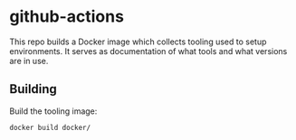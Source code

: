 # github-actions

This repo builds a Docker image which collects tooling used to setup environments. It serves as documentation of what tools and what versions are in use.

## Building

Build the tooling image:
```shell
docker build docker/
```
